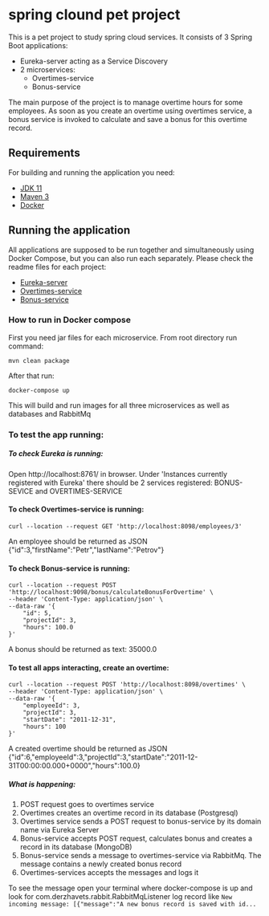 # spring clound pet project

This is a pet project to study spring cloud services.
It consists of 3 Spring Boot applications:
* Eureka-server acting as a Service Discovery 
* 2 microservices:
  * Overtimes-service
  * Bonus-service
  
The main purpose of the project is to manage overtime hours for some employees.
As soon as you create an overtime using overtimes service, a bonus service is invoked to calculate and save a bonus
 for this overtime record.

## Requirements

For building and running the application you need:

- [JDK 11](https://jdk.java.net/11/)
- [Maven 3](https://maven.apache.org)
- [Docker](https://www.docker.com/)

## Running the application

All applications are supposed to be run together and simultaneously using Docker Compose, but you can also run each
 separately.
Please check the readme files for each project:
- [Eureka-server](https://github.com/dgm90/spring-cloud-pet/blob/master/bonus-service/README.md)
- [Overtimes-service](https://github.com/dgm90/spring-cloud-pet/blob/master/overtimes-service/README.md)
- [Bonus-service](https://github.com/dgm90/spring-cloud-pet/blob/master/eureka-server/README.md)

### How to run in Docker compose

First you need jar files for each microservice. From root directory run command:
```
mvn clean package
```

After that run:
```
docker-compose up
```

This will build and run images for all three microservices as well as databases and RabbitMq 


### To test the app running:

##### To check Eureka is running:
Open http://localhost:8761/ in browser. Under 'Instances currently registered with Eureka' there should be 2
  services registered: BONUS-SEVICE and OVERTIMES-SERVICE
  
#### To check Overtimes-service is running:
```
curl --location --request GET 'http://localhost:8098/employees/3'
```
An employee should be returned as JSON
{"id":3,"firstName":"Petr","lastName":"Petrov"}

#### To check Bonus-service is running:
```
curl --location --request POST 'http://localhost:9098/bonus/calculateBonusForOvertime' \
--header 'Content-Type: application/json' \
--data-raw '{
    "id": 5,
    "projectId": 3,
    "hours": 100.0
}'
```
A bonus should be returned as text: 35000.0

#### To test all apps interacting, create an overtime:
```
curl --location --request POST 'http://localhost:8098/overtimes' \
--header 'Content-Type: application/json' \
--data-raw '{
	"employeeId": 3,
	"projectId": 3,
	"startDate": "2011-12-31",
	"hours": 100
}'
```
A created overtime should be returned as JSON
{"id":6,"employeeId":3,"projectId":3,"startDate":"2011-12-31T00:00:00.000+0000","hours":100.0}

##### What is happening:
1. POST request goes to overtimes service
2. Overtimes creates an overtime record in its database (Postgresql)
3. Overtimes service sends a POST request to bonus-service by its domain name via Eureka Server
4. Bonus-service accepts POST request, calculates bonus and creates a record in its database (MongoDB)
5. Bonus-service sends a message to overtimes-service via RabbitMq. The message contains a newly created bonus record
6. Overtimes-services accepts the messages and logs it

To see the message open your terminal where docker-compose is up and look for com.derzhavets.rabbit.RabbitMqListener
 log record like ```New incoming message: [{"message":"A new bonus record is saved with id...```